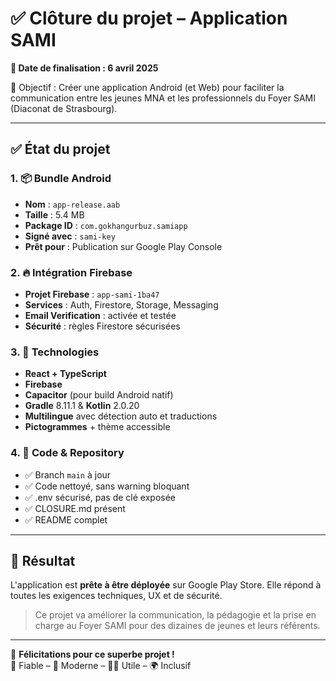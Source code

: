 # ✅ Clôture du projet – Application SAMI

**📆 Date de finalisation : 6 avril 2025**

🎯 Objectif : Créer une application Android (et Web) pour faciliter la communication entre les jeunes MNA et les professionnels du Foyer SAMI (Diaconat de Strasbourg).

---

## ✅ État du projet

### 1. 📦 Bundle Android

- **Nom** : `app-release.aab`
- **Taille** : 5.4 MB
- **Package ID** : `com.gokhangurbuz.samiapp`
- **Signé avec** : `sami-key`
- **Prêt pour** : Publication sur Google Play Console

### 2. 🔥 Intégration Firebase

- **Projet Firebase** : `app-sami-1ba47`
- **Services** : Auth, Firestore, Storage, Messaging
- **Email Verification** : activée et testée
- **Sécurité** : règles Firestore sécurisées

### 3. 🧠 Technologies

- **React + TypeScript**
- **Firebase**
- **Capacitor** (pour build Android natif)
- **Gradle** 8.11.1 & **Kotlin** 2.0.20
- **Multilingue** avec détection auto et traductions
- **Pictogrammes** + thème accessible

### 4. 🧼 Code & Repository

- ✅ Branch `main` à jour
- ✅ Code nettoyé, sans warning bloquant
- ✅ .env sécurisé, pas de clé exposée
- ✅ CLOSURE.md présent
- ✅ README complet

---

## 🚀 Résultat

L'application est **prête à être déployée** sur Google Play Store. Elle répond à toutes les exigences techniques, UX et de sécurité.

> Ce projet va améliorer la communication, la pédagogie et la prise en charge au Foyer SAMI pour des dizaines de jeunes et leurs référents.

---

👏 **Félicitations pour ce superbe projet !**  
🔐 Fiable – 📱 Moderne – 🧑‍🎓 Utile – 🌍 Inclusif
